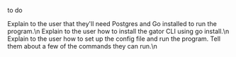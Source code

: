 to do

Explain to the user that they'll need Postgres and Go installed to run the program.\n
Explain to the user how to install the gator CLI using go install.\n
Explain to the user how to set up the config file and run the program. Tell them about a few of the commands they can run.\n
